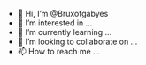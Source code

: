 - 👋 Hi, I’m @Bruxofgabyes
- 👀 I’m interested in ...
- 🌱 I’m currently learning ...
- 💞️ I’m looking to collaborate on ...
- 📫 How to reach me ...

<!---
Bruxofgabyes/Bruxofgabyes is a ✨ special ✨ repository because its `README.md` (this file) appears on your GitHub profile.
You can click the Preview link to take a look at your changes.
--->
